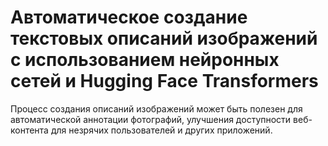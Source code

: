 # Автоматическое создание текстовых описаний изображений с использованием нейронных сетей и Hugging Face Transformers

Процесс создания описаний изображений может быть полезен для автоматической аннотации фотографий, улучшения доступности веб-контента для незрячих пользователей и других приложений.
